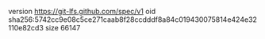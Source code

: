 version https://git-lfs.github.com/spec/v1
oid sha256:5742cc9e08c5ce271caab8f28ccdddf8a84c019430075814e424e32110e82cd3
size 66147
